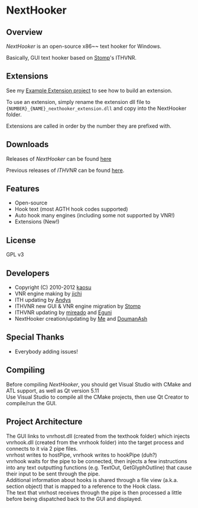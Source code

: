 # NextHooker



## Overview

*NextHooker* is an open-source x86~~ text hooker for Windows.

Basically, GUI text hooker based on [Stomp](http://www.hongfire.com/forum/showthread.php/438331-ITHVNR-ITH-with-the-VNR-engine)'s ITHVNR.

## Extensions

See my [Example Extension project](https://github.com/Artikash/ExampleExtension) to see how to build an extension.

To use an extension, simply rename the extension dll file to ```{NUMBER}_{NAME}_nexthooker_extension.dll``` and copy into the NextHooker folder. 

Extensions are called in order by the number they are prefixed with.

## Downloads

Releases of *NextHooker* can be found [here](https://github.com/Artikash/NextHooker/releases)

Previous releases of *ITHVNR* can be found [here](https://github.com/mireado/ITHVNR/releases).

## Features

- Open-source
- Hook text (most AGTH hook codes supported)
- Auto hook many engines (including some not supported by VNR!)
- Extensions (New!)

## License

GPL v3

## Developers

- Copyright (C) 2010-2012  [kaosu](http://www.hongfire.com/forum/member/562651-kaosu)
- VNR engine making by [jichi](http://sakuradite.com/topic)
- ITH updating by [Andys](https://github.com/AndyScull)
- ITHVNR new GUI & VNR engine migration by [Stomp](http://www.hongfire.com/forum/member/325894-stomp)
- ITHVNR updating by [mireado](https://github.com/mireado) and [Eguni](https://github.com/Eguni)
- NextHooker creation/updating by [Me](https://github.com/Artikash) and [DoumanAsh](https://github.com/DoumanAsh)

## Special Thanks

- Everybody adding issues!

## Compiling

Before compiling *NextHooker*, you should get Visual Studio with CMake and ATL support, as well as Qt version 5.11<br>
Use Visual Studio to compile all the CMake projects, then use Qt Creator to compile/run the GUI.

## Project Architecture

The GUI links to vnrhost.dll (created from the texthook folder) which injects vnrhook.dll (created from the vnrhook folder) into the target process and connects to it via 2 pipe files.<br>
vnrhost writes to hostPipe, vnrhook writes to hookPipe (duh?)<br>
vnrhook waits for the pipe to be connected, then injects a few instructions into any text outputting functions (e.g. TextOut, GetGlyphOutline) that cause their input to be sent through the pipe.<br>
Additional information about hooks is shared through a file view (a.k.a. section object) that is mapped to a reference to the Hook class.<br>
The text that vnrhost receives through the pipe is then processed a little before being dispatched back to the GUI and displayed.

